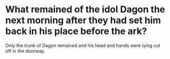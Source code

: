 # What remained of the idol Dagon the next morning after they had set him back in his place before the ark?

Only the trunk of Dagon remained and his head and hands were lying cut off in the doorway.
